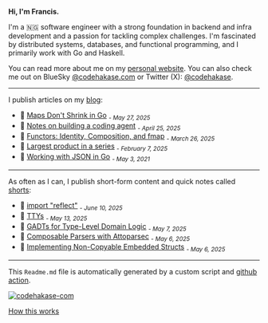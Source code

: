 **Hi, I'm Francis.**

I'm a 🇳🇬 software engineer with a strong foundation in backend and infra development and a passion for tackling complex challenges. I'm fascinated by distributed systems, databases, and functional programming, and I primarily work with Go and Haskell.

You can read more about me on my [personal website](https://codehakase.com/about). You can also check me out on BlueSky [@codehakase.com](https://bsky.app/profile/codehakase.com) or Twitter (X): [@codehakase](https://x.com/codehakase).

---

I publish articles on my [blog](https://codehakase.com/blog):

- 📰 [Maps Don't Shrink in Go](https://codehakase.com/blog/maps-dont-shrink-in-go/) <sub><em>- May 27, 2025</em></sub>
- 📰 [Notes on building a coding agent](https://codehakase.com/blog/notes-on-building-a-coding-agent/) <sub><em>- April 25, 2025</em></sub>
- 📰 [Functors: Identity, Composition, and fmap](https://codehakase.com/blog/functors-identity-composition-and-fmap/) <sub><em>- March 26, 2025</em></sub>
- 📰 [Largest product in a series](https://codehakase.com/blog/largest-product-in-a-series/) <sub><em>- February 7, 2025</em></sub>
- 📰 [Working with JSON in Go](https://codehakase.com/blog/working-with-json-in-go/) <sub><em>- May 3, 2021</em></sub>

---

As often as I can, I publish short-form content and quick notes called [shorts](https://codehakase.com/shorts):

- 🔖 [import "reflect"](https://codehakase.com/shorts/import-reflect/) <sub><em>- June 10, 2025</em></sub>
- 🔖 [TTYs](https://codehakase.com/shorts/ttys/) <sub><em>- May 13, 2025</em></sub>
- 🔖 [GADTs for Type-Level Domain Logic](https://codehakase.com/shorts/gadts-for-type-level-domain-logic/) <sub><em>- May 7, 2025</em></sub>
- 🔖 [Composable Parsers with Attoparsec](https://codehakase.com/shorts/composable-parsers-with-attoparsec/) <sub><em>- May 6, 2025</em></sub>
- 🔖 [Implementing Non-Copyable Embedded Structs](https://codehakase.com/shorts/implementing-non-copyable-embedded-structs/) <sub><em>- May 6, 2025</em></sub>

---

This `Readme.md` file is automatically generated by a custom script and [github action](https://github.com/codehakase/codehakase/tree/master/up).

[![codehakase-com](https://github.com/codehakase/codehakase/actions/workflows/push.yml/badge.svg)](https://github.com/codehakase/codehakase/actions/workflows/push.yml)

[How this works](https://codehakase.com/shorts/scripting-a-self-updating-github-readme/)
